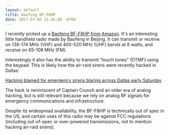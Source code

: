 ```yaml
---
layout: default
title: Baofeng BF-F8HP
date: 2017-07-05 21:46:00 -0700
---
```


I recently picked up a [Baofeng BF-F8HP from Amazon](http://a.co/2Bi5GBK). It's an interesting little handheld radio made by Baofeng in Beijing. It can transmit or receive on 136-174 MHz (VHF) and 400-520 MHz (UHF) bands at 8 watts, and receive on 65-108 MHz (FM).

Interestingly it also has the ability to transmit "touch tones" (DTMF) using the keypad. This is likely how the air-raid sirens were recently hacked in Dallas:

[Hacking blamed for emergency sirens blaring across Dallas early Saturday](https://www.dallasnews.com/news/dallas/2017/04/08/emergency-sirens-blare-across-dallas-county-despite-clear-weather)  

The hack is reminiscent of Captain Crunch and an older era of analog hacking, but is still relevant because we rely on analog RF signals for emergency communications and infrastructure.

Despite its widespread availability, the BF-F8HP is technically out of spec in the US, and certain uses of this radio may be against FCC regulations (including out-of-spec or over-powered transmissions, not to mention hacking air-raid sirens).
